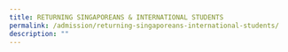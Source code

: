 ```yaml
---
title: RETURNING SINGAPOREANS & INTERNATIONAL STUDENTS
permalink: /admission/returning-singaporeans-international-students/
description: ""
---
```

